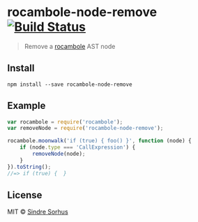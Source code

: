# rocambole-node-remove [![Build Status](https://travis-ci.org/sindresorhus/rocambole-node-remove.png?branch=master)](https://travis-ci.org/sindresorhus/rocambole-node-remove)

> Remove a [rocambole](https://github.com/millermedeiros/rocambole) AST node


## Install

```
npm install --save rocambole-node-remove
```


## Example

```js
var rocambole = require('rocambole');
var removeNode = require('rocambole-node-remove');

rocambole.moonwalk('if (true) { foo() }', function (node) {
	if (node.type === 'CallExpression') {
		removeNode(node);
	}
}).toString();
//=> if (true) {  }
```


## License

MIT © [Sindre Sorhus](http://sindresorhus.com)
